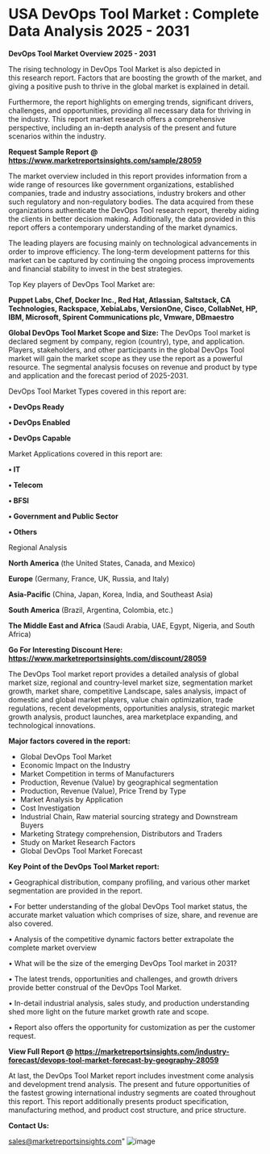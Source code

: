 # USA DevOps Tool Market : Complete Data Analysis 2025 - 2031

<Strong> DevOps Tool Market Overview 2025 - 2031</strong>

The rising technology in DevOps Tool Market is also depicted in this research report. Factors that are boosting the growth of the market, and giving a positive push to thrive in the global market is explained in detail.

Furthermore, the report highlights on emerging trends, significant drivers, challenges, and opportunities, providing all necessary data for thriving in the industry. This report market research offers a comprehensive perspective, including an in-depth analysis of the present and future scenarios within the industry.

<strong>Request Sample Report @ <a href=https://www.marketreportsinsights.com/sample/28059>https://www.marketreportsinsights.com/sample/28059</a></strong>

The market overview included in this report provides information from a wide range of resources like government organizations, established companies, trade and industry associations, industry brokers and other such regulatory and non-regulatory bodies. The data acquired from these organizations authenticate the DevOps Tool research report, thereby aiding the clients in better decision making. Additionally, the data provided in this report offers a contemporary understanding of the market dynamics.

The leading players are focusing mainly on technological advancements in order to improve efficiency. The long-term development patterns for this market can be captured by continuing the ongoing process improvements and financial stability to invest in the best strategies.

Top Key players of DevOps Tool Market are:

<strong>Puppet Labs, Chef, Docker Inc., Red Hat, Atlassian, Saltstack, CA Technologies, Rackspace, XebiaLabs, VersionOne, Cisco, CollabNet, HP, IBM, Microsoft, Spirent Communications plc, Vmware, DBmaestro</strong>

<strong><b>Global DevOps Tool Market Scope and Size:</b></strong>
The DevOps Tool market is declared segment by company, region (country), type, and application. Players, stakeholders, and other participants in the global DevOps Tool market will gain the market scope as they use the report as a powerful resource. The segmental analysis focuses on revenue and product by type and application and the forecast period of 2025-2031.

DevOps Tool Market Types covered in this report are:

<strong>• DevOps Ready

• DevOps Enabled

• DevOps Capable</strong>

Market Applications covered in this report are:

<strong>• IT

• Telecom

• BFSI

• Government and Public Sector

• Others</strong> 

Regional Analysis

<strong>North America</strong> (the United States, Canada, and Mexico)

<strong>Europe</strong> (Germany, France, UK, Russia, and Italy)

<strong>Asia-Pacific</strong> (China, Japan, Korea, India, and Southeast Asia)

<strong>South America</strong> (Brazil, Argentina, Colombia, etc.)

<strong>The Middle East and Africa</strong> (Saudi Arabia, UAE, Egypt, Nigeria, and South Africa)

<strong>Go For Interesting Discount Here: <a href=https://www.marketreportsinsights.com/discount/28059>https://www.marketreportsinsights.com/discount/28059</a></strong>

The DevOps Tool market report provides a detailed analysis of global market size, regional and country-level market size, segmentation market growth, market share, competitive Landscape, sales analysis, impact of domestic and global market players, value chain optimization, trade regulations, recent developments, opportunities analysis, strategic market growth analysis, product launches, area marketplace expanding, and technological innovations.

<strong><b>Major factors covered in the report:</b></strong>
<ul>
  <li>Global DevOps Tool Market </li>
  <li>Economic Impact on the Industry</li>
  <li>Market Competition in terms of Manufacturers</li>
  <li>Production, Revenue (Value) by geographical segmentation</li>
  <li>Production, Revenue (Value), Price Trend by Type</li>
  <li>Market Analysis by Application</li>
  <li>Cost Investigation</li>
  <li>Industrial Chain, Raw material sourcing strategy and Downstream Buyers</li>
  <li>Marketing Strategy comprehension, Distributors and Traders</li>
  <li>Study on Market Research Factors</li>
  <li>Global DevOps Tool Market Forecast</li>
</ul>

<strong><b>Key Point of the DevOps Tool Market report:</b></strong>

• Geographical distribution, company profiling, and various other market segmentation are provided in the report.

• For better understanding of the global DevOps Tool market status, the accurate market valuation which comprises of size, share, and revenue are also covered.

• Analysis of the competitive dynamic factors better extrapolate the complete market overview

• What will be the size of the emerging DevOps Tool market in 2031?

• The latest trends, opportunities and challenges, and growth drivers provide better construal of the DevOps Tool Market.

• In-detail industrial analysis, sales study, and production understanding shed more light on the future market growth rate and scope.

• Report also offers the opportunity for customization as per the customer request.

<strong><b>View Full Report @ <a href=https://marketreportsinsights.com/industry-forecast/devops-tool-market-forecast-by-geography-28059>https://marketreportsinsights.com/industry-forecast/devops-tool-market-forecast-by-geography-28059</a></b></strong>


At last, the DevOps Tool Market report includes investment come analysis and development trend analysis. The present and future opportunities of the fastest growing international industry segments are coated throughout this report. This report additionally presents product specification, manufacturing method, and product cost structure, and price structure.

<strong>Contact Us:</strong>

sales@marketreportsinsights.com"
![image](https://github.com/user-attachments/assets/5d12099d-6e2b-4f9e-b8bd-7fa466f4190f)
